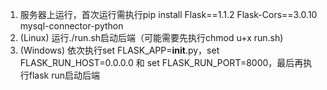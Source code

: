 1. 服务器上运行，首次运行需执行pip install Flask==1.1.2 Flask-Cors==3.0.10 mysql-connector-python
2. (Linux) 运行./run.sh启动后端（可能需要先执行chmod u+x run.sh)
3. (Windows) 依次执行set FLASK_APP=__init__.py，set FLASK_RUN_HOST=0.0.0.0 和 set FLASK_RUN_PORT=8000，最后再执行flask run启动后端
